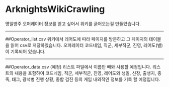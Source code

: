 # ArknightsWikiCrawling
명일방주 오퍼레이터 정보를 얻고 싶어서 위키를 긁어오는걸 만들었습니다.

---

##Operator_list.csv
위키에서 레어도에 따라 페이지를 방문하고 그 페이지의 테이블을 읽어 csv로 저장하였습니다.
오퍼레이터 코드네임, 직군, 세부직군, 진영, 레어도(별)이 기록되어 있습니다.

---

##Operator_data.csv (예정)
리스트 파일에서 이름만 빼와 사용할 예정입니다.
리스트의 내용을 포함하여 코드네임, 직군, 세부직군, 진영, 레어도와
생일, 신장, 출생지, 종족, 태그, 광석병 진행 상황, 종합 검진 등의 게임 내외적인 정보를 기록 할 예정입니다.

